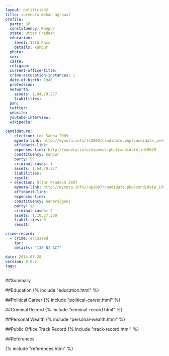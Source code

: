 ```yaml
---
layout: politician2
title: surendra mohan agrawal
profile: 
  party: SP
  constituency: Kanpur
  state: Uttar Pradesh
  education: 
    level: 12th Pass
    details: kanpur
  photo: 
  sex: 
  caste: 
  religion: 
  current-office-title: 
  crime-accusation-instances: 1
  date-of-birth: 1945
  profession: 
  networth: 
    assets: 1,64,79,277
    liabilities: 
  pan: 
  twitter: 
  website: 
  youtube-interview: 
  wikipedia: 

candidature: 
  - election: Lok Sabha 2009
    myneta-link: http://myneta.info/ls2009/candidate.php?candidate_id=5629
    affidavit-link: 
    expenses-link: http://myneta.info/expense.php?candidate_id=5629
    constituency: Kanpur 
    party: SP
    criminal-cases: 1
    assets: 1,64,79,277
    liabilities: 
    result:  
  - election: Uttar Pradesh 2007
    myneta-link: http://myneta.info//up2007/candidate.php?candidate_id=540
    affidavit-link: 
    expenses-link: 
    constituency: Generalganj 
    party: sp
    criminal-cases: 2
    assets: 1,10,37,560
    liabilities: 0
    result:  

crime-record: 
  - crime: accussed
    ipc: 
    details: "138 NI ACT" 

date: 2014-01-28
version: 0.0.5
tags: 
---
```

##Summary


##Education
{% include "education.html" %}


##Political Career
{% include "political-career.html" %}


##Criminal Record
{% include "criminal-record.html" %}


##Personal Wealth
{% include "personal-wealth.html" %}


##Public Office Track Record
{% include "track-record.html" %}


##References


{% include "references.html" %}